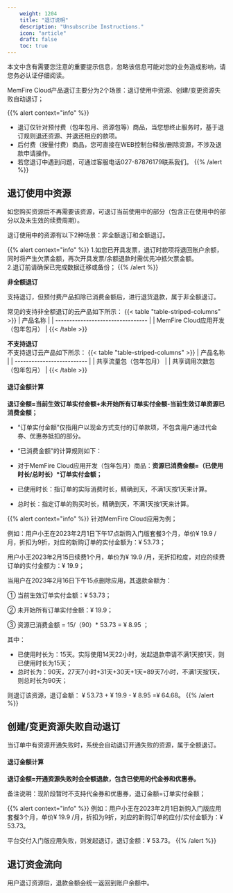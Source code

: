 ```yaml
---
    weight: 1204
    title: "退订说明"
    description: "Unsubscribe Instructions."
    icon: "article"
    draft: false
    toc: true
---
```



本文中含有需要您注意的重要提示信息，忽略该信息可能对您的业务造成影响，请您务必认证仔细阅读。

MemFire Cloud产品退订主要分为2个场景：退订使用中资源、创建/变更资源失败自动退订；

{{% alert context="info" %}}
- 退订仅针对预付费（包年包月、资源包等）商品，当您想终止服务时，基于退订规则退还资源、并退还相应的款项。
- 后付费（按量付费）商品，您可直接在WEB控制台释放/删除资源，不涉及退款申请操作。
- 若您退订中遇到问题，可通过客服电话027-87876179联系我们。
{{% /alert %}}

## 退订使用中资源

如您购买资源后不再需要该资源，可退订当前使用中的部分（包含正在使用中的部分以及未生效的续费周期）。

退订使用中的资源有以下2种场景：非全额退订和全额退订。

{{% alert context="info" %}}
1.如您已开具发票，退订时款项将退回账户余额，同时将产生欠票金额，再次开具发票/余额退款时需优先冲抵欠票金额。   
2.退订前请确保已完成数据迁移或备份；
{{% /alert %}}



**非全额退订**

支持退订，但预付费产品扣除已消费金额后，进行退货退款，属于非全额退订。

常见的支持非全额退订的云产品如下所示：
{{< table "table-striped-columns" >}}
| 产品名称                          |
| --------------------------------- |
| MemFire Cloud应用开发（包年包月） |
 {{< /table >}}

**不支持退订**   
不支持退订云产品如下所示：
{{< table "table-striped-columns" >}}
| 产品名称                   |
| -------------------------- |
| 共享流量包（包年包月）     |
| 共享调用次数包（包年包月） |
 {{< /table >}}


#### **退订金额计算**

**退订金额=当前生效订单实付金额+未开始所有订单实付金额-当前生效订单资源已消费金额；**

- “订单实付金额”仅指用户以现金方式支付的订单款项，不包含用户通过代金券、优惠券抵扣的部分。

- “已消费金额”的计算规则如下：

- 对于MemFire Cloud应用开发（包年包月）商品：**资源已消费金额=（已使用时长/总时长）\*订单实付金额；** 

- 已使用时长：指订单的实际消费时长，精确到天，不满1天按1天来计算。

- 总时长：指定订单的购买时长，精确到天，不满1天按1天来计算。

{{% alert context="info" %}}
针对MemFire Cloud应用为例；

例如：用户小王在2023年2月1日下午17点新购入门版套餐3个月，单价¥ 19.9 /月，折扣为9折，对应的新购订单的实付金额为：¥ 53.73；

用户小王2023年2月15日续费1个月，单价为¥ 19.9 /月，无折扣粒度，对应的续费订单的实付金额为：¥ 19.9；

当用户在2023年2月16日下午15点删除应用，其退款金额为：

 ① 当前生效订单实付金额：¥ 53.73；

 ② 未开始所有订单实付金额：¥ 19.9；

 ③ 资源已消费金额 = 15/（90）* 53.73 = ¥ 8.95 ；

其中：

- 已使用时长为：15天。实际使用14天22小时，发起退款申请不满1天按1天，则已使用时长为15天；
- 总时长为：90天，27天7小时+31天+30天+1天=89天7小时，不满1天按1天，则总时长为90天；

则退订该资源，退订金额： ¥ 53.73  +  ¥ 19.9 - ¥ 8.95 =¥ 64.68。
{{% /alert %}}


## 创建/变更资源失败自动退订

当订单中有资源开通失败时，系统会自动退订开通失败的资源，属于全额退订。

#### **退订金额计算**

**退订金额=开通资源失败时会全额退款，包含已使用的代金券和优惠券。**

备注说明：现阶段暂时不支持代金券和优惠券，退订金额=订单实付金额；



{{% alert context="info" %}}
例如：用户小王在2023年2月1日新购入门版应用套餐3个月，单价¥ 19.9 /月，折扣为9折，对应的新购订单的应付/实付金额为：¥ 53.73。

平台交付入门版应用失败，则发起退订，退订金额：¥ 53.73。
{{% /alert %}}

## 退订资金流向

用户退订资源后，退款金额会统一返回到账户余额中。


